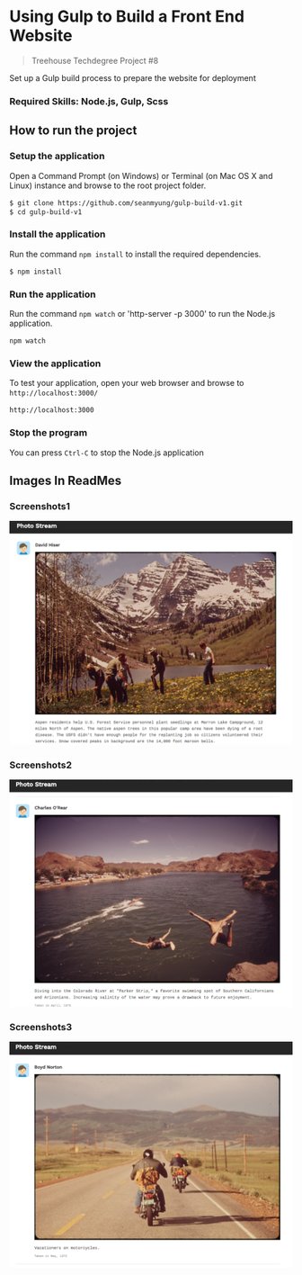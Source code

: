# Using Gulp to Build a Front End Website
>Treehouse Techdegree Project #8

Set up a Gulp build process to prepare the website for deployment

### Required Skills: Node.js, Gulp, Scss

## How to run the project
### Setup the application
Open a Command Prompt (on Windows) or Terminal (on Mac OS X and Linux) instance and browse to the root project folder.
```
$ git clone https://github.com/seanmyung/gulp-build-v1.git
$ cd gulp-build-v1
```
### Install the application
Run the command `npm install` to install the required dependencies.
```
$ npm install 
```
### Run the application 
Run the command `npm watch` or 'http-server -p 3000' to run the Node.js application.
```
npm watch
```
### View the application
To test your application, open your web browser and browse to `http://localhost:3000/`
```
http://localhost:3000
```
### Stop the program 
You can press `Ctrl-C` to stop the Node.js application 

## Images In ReadMes
### Screenshots1
![](images/Screen%20Shot1.png)
### Screenshots2
![](images/Screen%20Shot2.png)
### Screenshots3
![](images/Screen%20Shot3.png)
